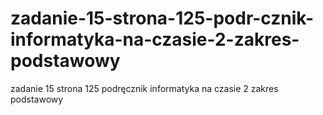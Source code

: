 # zadanie-15-strona-125-podr-cznik-informatyka-na-czasie-2-zakres-podstawowy
zadanie 15 strona 125 podręcznik  informatyka na czasie 2 zakres podstawowy
